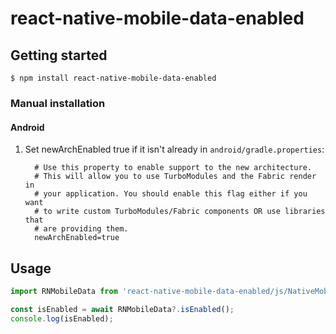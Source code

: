 # react-native-mobile-data-enabled

## Getting started

`$ npm install react-native-mobile-data-enabled`

### Manual installation

#### Android

1. Set newArchEnabled true if it isn't already in `android/gradle.properties`:
  	```
	  # Use this property to enable support to the new architecture.
	  # This will allow you to use TurboModules and the Fabric render in
	  # your application. You should enable this flag either if you want
	  # to write custom TurboModules/Fabric components OR use libraries that
	  # are providing them.
	  newArchEnabled=true
  	```

## Usage
```javascript
import RNMobileData from 'react-native-mobile-data-enabled/js/NativeMobileDataEnabled';

const isEnabled = await RNMobileData?.isEnabled();
console.log(isEnabled);
```
  
